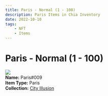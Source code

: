 ```yaml
---
title: Paris - Normal (1 - 100)
description: Paris Items in Chia Inventory
date: 2022-10-10
tags:
    - NFT
    - Items
---
```


# Paris - Normal (1 - 100)
<div class="item_thumbnail">
<img loading="lazy" src="https://sofngoistrbcgin664pr3dzuhvlporo6tbosufrxek2esyuoceka.arweave.net/k4rTORKcQiMhvvcfHY80PVb3Rd6YXSoWNyK0SWKOERQ"><br/>
<div><strong>Name:</strong> Paris#009</div>
<div><strong>Item Type:</strong> Paris</div>
<div><strong>Collection:</strong> <a href="https://www.spacescan.io/xch/nft/collection/col1lend2dcn558km4wcwta4xnkfv3xpcmlp9kyt0m909emvfxechlyqdl5ndg">City Illusion</a></div>
</div>

